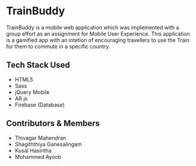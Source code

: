# TrainBuddy
TrainBuddy is a mobile web application which was implemented with a group effort as an assignment for Mobile User Experience. This application is a gamified app with an intetion of encouraging travellers to use the Train for them to commute in a specific country.

## Tech Stack Used
- HTML5
- Sass
- jQuery Mobile
- AR js
- Firebase (Database)

## Contributors & Members
- Thivagar Mahendran 
- Shagiththiya Ganesalingam
- Kusal Hasintha
- Mohammed Ayoob 


